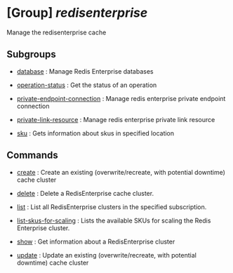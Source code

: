 # [Group] _redisenterprise_

Manage the redisenterprise cache

## Subgroups

- [database](/Commands/redisenterprise/database/readme.md)
: Manage Redis Enterprise databases

- [operation-status](/Commands/redisenterprise/operation-status/readme.md)
: Get the status of an operation

- [private-endpoint-connection](/Commands/redisenterprise/private-endpoint-connection/readme.md)
: Manage redis enterprise private endpoint connection

- [private-link-resource](/Commands/redisenterprise/private-link-resource/readme.md)
: Manage redis enterprise private link resource

- [sku](/Commands/redisenterprise/sku/readme.md)
: Gets information about skus in specified location

## Commands

- [create](/Commands/redisenterprise/_create.md)
: Create an existing (overwrite/recreate, with potential downtime) cache cluster

- [delete](/Commands/redisenterprise/_delete.md)
: Delete a RedisEnterprise cache cluster.

- [list](/Commands/redisenterprise/_list.md)
: List all RedisEnterprise clusters in the specified subscription.

- [list-skus-for-scaling](/Commands/redisenterprise/_list-skus-for-scaling.md)
: Lists the available SKUs for scaling the Redis Enterprise cluster.

- [show](/Commands/redisenterprise/_show.md)
: Get information about a RedisEnterprise cluster

- [update](/Commands/redisenterprise/_update.md)
: Update an existing (overwrite/recreate, with potential downtime) cache cluster
